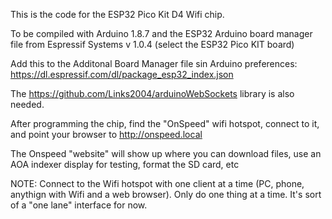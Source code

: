 This is the code for the ESP32 Pico Kit D4 Wifi chip. 

To be compiled with Arduino 1.8.7 and the ESP32 Arduino board manager file from Espressif Systems v 1.0.4 (select the ESP32 Pico KIT board)

Add this to the Additonal Board Manager file sin Arduino preferences:
https://dl.espressif.com/dl/package_esp32_index.json

The https://github.com/Links2004/arduinoWebSockets library is also needed.

After programming the chip, find the "OnSpeed" wifi hotspot, connect to it, and point your browser to http://onspeed.local

The Onspeed "website" will show up where you can download files, use an AOA indexer display for testing, format the SD card, etc

NOTE: Connect to the Wifi hotspot with one client at a time (PC, phone, anythign with Wifi and a web browser). Only do one thing at a time. It's sort of a "one lane" interface for now.
